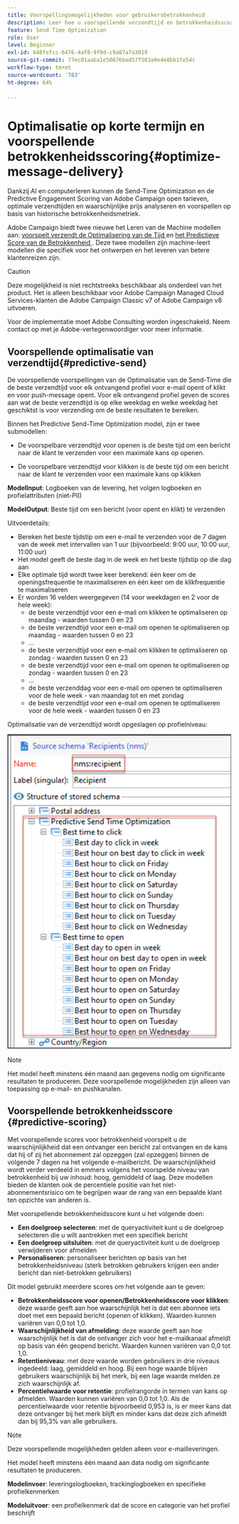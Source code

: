 ```yaml
---
title: Voorspellingsmogelijkheden voor gebruikersbetrokkenheid
description: Leer hoe u voorspellende verzendtijd en betrokkenheidsscoring kunt gebruiken
feature: Send Time Optimization
role: User
level: Beginner
exl-id: 648fefcc-6476-4af8-9f0d-c9a87a7a3019
source-git-commit: 77ec01aaba1e50676bed57f503a9e4e8bb1fe54c
workflow-type: tm+mt
source-wordcount: '783'
ht-degree: 64%

---
```


# Optimalisatie op korte termijn en voorspellende betrokkenheidsscoring{#optimize-message-delivery}

Dankzij AI en computerleren kunnen de Send-Time Optimization en de Predictive Engagement Scoring van Adobe Campaign open tarieven, optimale verzendtijden en waarschijnlijke prijs analyseren en voorspellen op basis van historische betrokkenheidsmetriek.

Adobe Campaign biedt twee nieuwe het Leren van de Machine modellen aan: [ voorspelt verzendt de Optimalisering van de Tijd ](#predictive-send) en [ het Predictieve Score van de Betrokkenheid ](#predictive-scoring). Deze twee modellen zijn machine-leert modellen die specifiek voor het ontwerpen en het leveren van betere klantenreizen zijn.

>[!CAUTION]
>
>Deze mogelijkheid is niet rechtstreeks beschikbaar als onderdeel van het product. Het is alleen beschikbaar voor Adobe Campaign Managed Cloud Services-klanten die Adobe Campaign Classic v7 of Adobe Campaign v8 uitvoeren.
>
>Voor de implementatie moet Adobe Consulting worden ingeschakeld. Neem contact op met je Adobe-vertegenwoordiger voor meer informatie.
>


## Voorspellende optimalisatie van verzendtijd{#predictive-send}

De voorspellende voorspellingen van de Optimalisatie van de Send-Time die de beste verzendtijd voor elk ontvangend profiel voor e-mail opent of klikt en voor push-message opent. Voor elk ontvangend profiel geven de scores aan wat de beste verzendtijd is op elke weekdag en welke weekdag het geschiktst is voor verzending om de beste resultaten te bereiken.

Binnen het Predictive Send-Time Optimization model, zijn er twee submodellen:

* De voorspelbare verzendtijd voor openen is de beste tijd om een bericht naar de klant te verzenden voor een maximale kans op openen.

* De voorspelbare verzendtijd voor klikken is de beste tijd om een bericht naar de klant te verzenden voor een maximale kans op klikken


**ModelInput**: Logboeken van de levering, het volgen logboeken en profielattributen (niet-PII)

**ModelOutput**: Beste tijd om een bericht (voor opent en klikt) te verzenden

Uitvoerdetails:

* Bereken het beste tijdstip om een e-mail te verzenden voor de 7 dagen van de week met intervallen van 1 uur (bijvoorbeeld: 9:00 uur, 10:00 uur, 11:00 uur)
* Het model geeft de beste dag in de week en het beste tijdstip op die dag aan
* Elke optimale tijd wordt twee keer berekend: één keer om de openingsfrequentie te maximaliseren en één keer om de klikfrequentie te maximaliseren
* Er worden 16 velden weergegeven (14 voor weekdagen en 2 voor de hele week):
   * de beste verzendtijd voor een e-mail om klikken te optimaliseren op maandag - waarden tussen 0 en 23
   * de beste verzendtijd voor een e-mail om openen te optimaliseren op maandag - waarden tussen 0 en 23
   * ...
   * de beste verzendtijd voor een e-mail om klikken te optimaliseren op zondag - waarden tussen 0 en 23
   * de beste verzendtijd voor een e-mail om openen te optimaliseren op zondag - waarden tussen 0 en 23
   * ...
   * de beste verzenddag voor een e-mail om openen te optimaliseren voor de hele week - van maandag tot en met zondag
   * de beste verzendtijd voor een e-mail om openen te optimaliseren voor de hele week - waarden tussen 0 en 23


Optimalisatie van de verzendtijd wordt opgeslagen op profielniveau:

![](assets/sto-schema.png)


>[!NOTE]
>
>Het model heeft minstens één maand aan gegevens nodig om significante resultaten te produceren. Deze voorspellende mogelijkheden zijn alleen van toepassing op e-mail- en pushkanalen.
>


## Voorspellende betrokkenheidsscore {#predictive-scoring}

Met voorspellende scores voor betrokkenheid voorspelt u de waarschijnlijkheid dat een ontvanger een bericht zal ontvangen en de kans dat hij of zij het abonnement zal opzeggen (zal opzeggen) binnen de volgende 7 dagen na het volgende e-mailbericht. De waarschijnlijkheid wordt verder verdeeld in emmers volgens het voorspelde niveau van betrokkenheid bij uw inhoud: hoog, gemiddeld of laag. Deze modellen bieden de klanten ook de percentiele positie van het niet-abonnementsrisico om te begrijpen waar de rang van een bepaalde klant ten opzichte van anderen is.

Met voorspellende betrokkenheidsscore kunt u het volgende doen:

* **Een doelgroep selecteren**: met de queryactiviteit kunt u de doelgroep selecteren die u wilt aantrekken met een specifiek bericht
* **Een doelgroep uitsluiten**: met de queryactiviteit kunt u de doelgroep verwijderen voor afmelden
* **Personaliseren**: personaliseer berichten op basis van het betrokkenheidsniveau (sterk betrokken gebruikers krijgen een ander bericht dan niet-betrokken gebruikers)

Dit model gebruikt meerdere scores om het volgende aan te geven:

* **Betrokkenheidsscore voor openen/Betrokkenheidsscore voor klikken**: deze waarde geeft aan hoe waarschijnlijk het is dat een abonnee iets doet met een bepaald bericht (openen of klikken). Waarden kunnen variëren van 0,0 tot 1,0.
* **Waarschijnlijkheid van afmelding**: deze waarde geeft aan hoe waarschijnlijk het is dat de ontvanger zich voor het e-mailkanaal afmeldt op basis van één geopend bericht. Waarden kunnen variëren van 0,0 tot 1,0.
* **Retentieniveau**: met deze waarde worden gebruikers in drie niveaus ingedeeld: laag, gemiddeld en hoog. Bij een hoge waarde blijven gebruikers waarschijnlijk bij het merk, bij een lage waarde melden ze zich waarschijnlijk af.
* **Percentielwaarde voor retentie**: profielrangorde in termen van kans op afmelden. Waarden kunnen variëren van 0,0 tot 1,0. Als de percentielwaarde voor retentie bijvoorbeeld 0,953 is, is er meer kans dat deze ontvanger bij het merk blijft en minder kans dat deze zich afmeldt dan bij 95,3% van alle gebruikers.

>[!NOTE]
>
>Deze voorspellende mogelijkheden gelden alleen voor e-mailleveringen.
>
>Het model heeft minstens één maand aan data nodig om significante resultaten te produceren.

**Modelinvoer**: leveringslogboeken, trackinglogboeken en specifieke profielkenmerken

**Modeluitvoer**: een profielkenmerk dat de score en categorie van het profiel beschrijft

